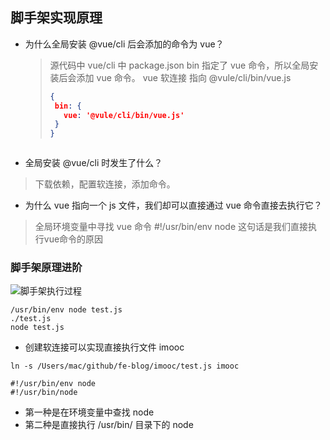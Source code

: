## 脚手架实现原理

+ 为什么全局安装 @vue/cli 后会添加的命令为 vue？
  > 源代码中 vue/cli 中 package.json bin 指定了 vue 命令，所以全局安装后会添加 vue 命令。
  > vue 软连接 指向 @vule/cli/bin/vue.js
  >```json
  > {
  >  bin: {
  >    vue: '@vule/cli/bin/vue.js'
  >  }
  > }
  ```

+ 全局安装 @vue/cli 时发生了什么？
> 下载依赖，配置软连接，添加命令。
+ 为什么 vue 指向一个 js 文件，我们却可以直接通过 vue 命令直接去执行它？
> 全局环境变量中寻找 vue 命令
> #!/usr/bin/env node 这句话是我们直接执行vue命令的原因

### 脚手架原理进阶

![脚手架执行过程](./images/脚手架执行过程.png)


```shell
/usr/bin/env node test.js
./test.js
node test.js
```


+ 创建软连接可以实现直接执行文件 imooc
```shell
ln -s /Users/mac/github/fe-blog/imooc/test.js imooc
```

```shell
#!/usr/bin/env node
#!/usr/bin/node
```
+ 第一种是在环境变量中查找 node
+ 第二种是直接执行 /usr/bin/ 目录下的 node
